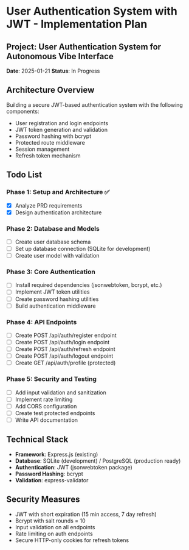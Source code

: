 # User Authentication System with JWT - Implementation Plan

## Project: User Authentication System for Autonomous Vibe Interface
**Date**: 2025-01-21
**Status**: In Progress

## Architecture Overview
Building a secure JWT-based authentication system with the following components:
- User registration and login endpoints
- JWT token generation and validation
- Password hashing with bcrypt
- Protected route middleware
- Session management
- Refresh token mechanism

## Todo List

### Phase 1: Setup and Architecture ✅
- [x] Analyze PRD requirements
- [x] Design authentication architecture

### Phase 2: Database and Models
- [ ] Create user database schema
- [ ] Set up database connection (SQLite for development)
- [ ] Create user model with validation

### Phase 3: Core Authentication
- [ ] Install required dependencies (jsonwebtoken, bcrypt, etc.)
- [ ] Implement JWT token utilities
- [ ] Create password hashing utilities
- [ ] Build authentication middleware

### Phase 4: API Endpoints
- [ ] Create POST /api/auth/register endpoint
- [ ] Create POST /api/auth/login endpoint
- [ ] Create POST /api/auth/refresh endpoint
- [ ] Create POST /api/auth/logout endpoint
- [ ] Create GET /api/auth/profile (protected)

### Phase 5: Security and Testing
- [ ] Add input validation and sanitization
- [ ] Implement rate limiting
- [ ] Add CORS configuration
- [ ] Create test protected endpoints
- [ ] Write API documentation

## Technical Stack
- **Framework**: Express.js (existing)
- **Database**: SQLite (development) / PostgreSQL (production ready)
- **Authentication**: JWT (jsonwebtoken package)
- **Password Hashing**: bcrypt
- **Validation**: express-validator

## Security Measures
- JWT with short expiration (15 min access, 7 day refresh)
- Bcrypt with salt rounds = 10
- Input validation on all endpoints
- Rate limiting on auth endpoints
- Secure HTTP-only cookies for refresh tokens